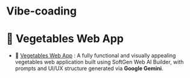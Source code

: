 # Vibe-coading

# 🥦 Vegetables Web App
- 🔗 [Vegetables Web App](https://sg-0d264005-7ab3-4c11-bea2-1e3a36e9.vercel.app/) : A fully functional and visually appealing vegetables web application built using SoftGen Web AI Builder, with prompts and UI/UX structure generated via **Google Gemini**.
